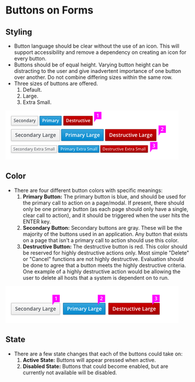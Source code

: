 # Buttons on Forms

## Styling

  * Button language should be clear without the use of an icon. This will support accessibility and remove a dependency on creating an icon for every button.
  * Buttons should be of equal height. Varying button height can be distracting to the user and give inadvertent importance of one button over another. Do not combine differing sizes within the same row.
  * Three sizes of buttons are offered.
    1. Default.
    1. Large.
    1. Extra Small.

![Button Sizing](img/button-sizing-annotated.png)

## Color

  * There are four different button colors with specific meanings:
    1. **Primary Button:** The primary button is blue, and should be used for the primary call to action on a page/modal. If present, there should only be one primary button (as each page should only have a single, clear call to action), and it should be triggered when the user hits the ENTER key.
    1. **Secondary Button:** Secondary buttons are gray. These will be the majority of the buttons used in an application. Any button that exists on a page that isn't a primary call to action should use this color.
    1. **Destructive Button:** The destructive button is red. This color should be reserved for highly destructive actions only. Most simple "Delete" or "Cancel" functions are not highly destructive. Evaluation should be done to agree that a button meets the highly destructive criteria. One example of a highly destructive action would be allowing the user to delete all hosts that a system is dependent on to run.

![Button Colors](img/button-colors-annotated.png)

## State

  * There are a few state changes that each of the buttons could take on:
    1. **Active State:** Buttons will appear pressed when active.
    1. **Disabled State:** Buttons that could become enabled, but are currently not available will be disabled.
